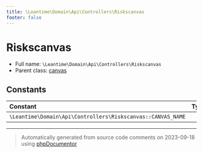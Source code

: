 ```yaml
---
title: \Leantime\Domain\Api\Controllers\Riskscanvas
footer: false
---
```


# Riskscanvas





* Full name: `\Leantime\Domain\Api\Controllers\Riskscanvas`
* Parent class: [canvas](../../../../../classes.md)



## Constants

| Constant | Type | Value |
|:---      |:---  |:---   |
|`\Leantime\Domain\Api\Controllers\Riskscanvas::CANVAS_NAME`||&#039;risks&#039;|



---
> Automatically generated from source code comments on 2023-09-18 using [phpDocumentor](http://www.phpdoc.org/)
